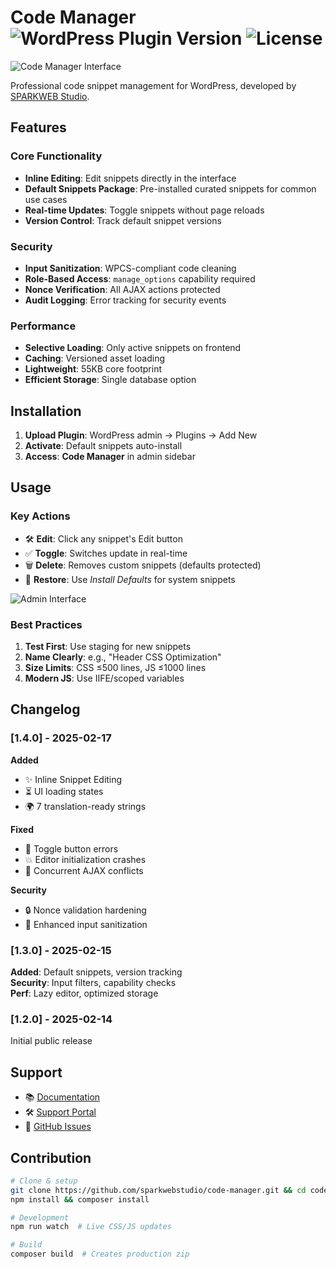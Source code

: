 # Code Manager ![WordPress Plugin Version](https://img.shields.io/badge/Version-1.4.0-blue) ![License](https://img.shields.io/badge/License-GPL--3.0-green)

![Code Manager Interface](assets/banner-1544x500.png)

Professional code snippet management for WordPress, developed by [SPARKWEB Studio](https://sparkwebstudio.com/).

## Features

### Core Functionality
-  **Inline Editing**: Edit snippets directly in the interface   
-  **Default Snippets Package**: Pre-installed curated snippets for common use cases  
-  **Real-time Updates**: Toggle snippets without page reloads  
-  **Version Control**: Track default snippet versions  

### Security
-  **Input Sanitization**: WPCS-compliant code cleaning  
-  **Role-Based Access**: `manage_options` capability required  
-  **Nonce Verification**: All AJAX actions protected  
-  **Audit Logging**: Error tracking for security events  

### Performance
-  **Selective Loading**: Only active snippets on frontend  
-  **Caching**: Versioned asset loading  
-  **Lightweight**: 55KB core footprint  
-  **Efficient Storage**: Single database option  

## Installation
1. **Upload Plugin**: WordPress admin → Plugins → Add New  
2. **Activate**: Default snippets auto-install  
3. **Access**: **Code Manager** in admin sidebar  

## Usage
### Key Actions
-  🛠️ **Edit**: Click any snippet's Edit button  
-  ✅ **Toggle**: Switches update in real-time  
-  🗑️ **Delete**: Removes custom snippets (defaults protected)  
-  🔄 **Restore**: Use *Install Defaults* for system snippets  

![Admin Interface](assets/screenshot-1.png)

### Best Practices
1. **Test First**: Use staging for new snippets  
2. **Name Clearly**: e.g., "Header CSS Optimization"  
3. **Size Limits**: CSS ≤500 lines, JS ≤1000 lines  
4. **Modern JS**: Use IIFE/scoped variables  

## Changelog

### [1.4.0] - 2025-02-17
**Added**  
-  ✨ Inline Snippet Editing  
-  ⏳ UI loading states  
-  🌍 7 translation-ready strings  

**Fixed**  
-  🐛 Toggle button errors  
-  💥 Editor initialization crashes  
-  🚷 Concurrent AJAX conflicts  

**Security**  
-  🔒 Nonce validation hardening  
-  🧼 Enhanced input sanitization  

### [1.3.0] - 2025-02-15
**Added**: Default snippets, version tracking  
**Security**: Input filters, capability checks  
**Perf**: Lazy editor, optimized storage  

### [1.2.0] - 2025-02-14
Initial public release  

## Support  
-  📚 [Documentation](https://sparkwebstudio.com/docs/code-manager)  
-  🛠️ [Support Portal](https://sparkwebstudio.com/support)  
-  📝 [GitHub Issues](https://github.com/sparkwebstudio/code-manager/issues)  

## Contribution  
```bash
# Clone & setup
git clone https://github.com/sparkwebstudio/code-manager.git && cd code-manager
npm install && composer install

# Development
npm run watch  # Live CSS/JS updates

# Build
composer build  # Creates production zip
